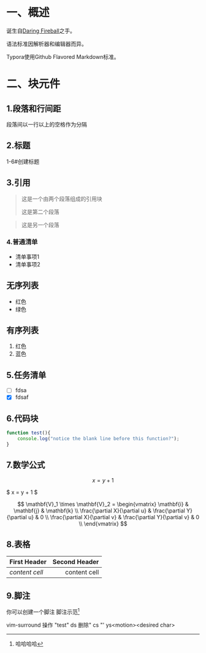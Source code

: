 # 一、概述

诞生自<u>Daring Fireball</u>之手。

语法标准因解析器和编辑器而异。

Typora使用Github Flavored Markdown标准。

# 二、块元件

## 1.段落和行间距

段落间以一行以上的空格作为分隔

## 2.标题

1-6#创建标题

## 3.引用

>这是一个由两个段落组成的引用块
>
>这是第二个段落

>这是另一个段落

### 4.普通清单

* 清单事项1
* 清单事项2

## 无序列表

* 红色
* 绿色

## 有序列表

1. 红色
2. 蓝色

## 5.任务清单

- [ ] fdsa
- [x] fdsaf

## 6.代码块

```javascript
function test(){
    console.log("notice the blank line before this function?");
}
```

## 7.数学公式

$$
x = y + 1
$$

$ x = y + 1 $

$$
\mathbf{V}_1 \times \mathbf{V}_2 =  \begin{vmatrix} 
\mathbf{i} & \mathbf{j} & \mathbf{k} \\
\frac{\partial X}{\partial u} &  \frac{\partial Y}{\partial u} & 0 \\
\frac{\partial X}{\partial v} &  \frac{\partial Y}{\partial v} & 0 \\
\end{vmatrix}
$$

## 8.表格

| First Header   | Second Header |
|:---------------|--------------:|
| *content cell* |  content cell |

## 9.脚注

你可以创建一个脚注
脚注示范[^这是一个脚注]

[^这是一个脚注]:哈哈哈哈

vim-surround 操作
"test" 
ds 删除"
cs "'
ys\<motion>\<desired char>


